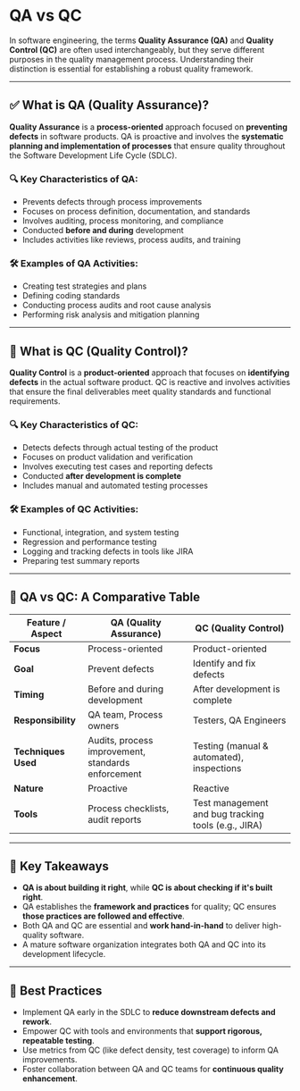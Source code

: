 # QA vs QC

In software engineering, the terms **Quality Assurance (QA)** and **Quality Control (QC)** are often used interchangeably, but they serve different purposes in the quality management process. Understanding their distinction is essential for establishing a robust quality framework.

---

## ✅ What is QA (Quality Assurance)?

**Quality Assurance** is a **process-oriented** approach focused on **preventing defects** in software products. QA is proactive and involves the **systematic planning and implementation of processes** that ensure quality throughout the Software Development Life Cycle (SDLC).

### 🔍 Key Characteristics of QA:
- Prevents defects through process improvements
- Focuses on process definition, documentation, and standards
- Involves auditing, process monitoring, and compliance
- Conducted **before and during** development
- Includes activities like reviews, process audits, and training

### 🛠 Examples of QA Activities:
- Creating test strategies and plans
- Defining coding standards
- Conducting process audits and root cause analysis
- Performing risk analysis and mitigation planning

---

## 🧪 What is QC (Quality Control)?

**Quality Control** is a **product-oriented** approach that focuses on **identifying defects** in the actual software product. QC is reactive and involves activities that ensure the final deliverables meet quality standards and functional requirements.

### 🔍 Key Characteristics of QC:
- Detects defects through actual testing of the product
- Focuses on product validation and verification
- Involves executing test cases and reporting defects
- Conducted **after development is complete**
- Includes manual and automated testing processes

### 🛠 Examples of QC Activities:
- Functional, integration, and system testing
- Regression and performance testing
- Logging and tracking defects in tools like JIRA
- Preparing test summary reports

---

## 🔄 QA vs QC: A Comparative Table

| Feature / Aspect        | QA (Quality Assurance)                            | QC (Quality Control)                                 |
|------------------------|---------------------------------------------------|------------------------------------------------------|
| **Focus**              | Process-oriented                                  | Product-oriented                                     |
| **Goal**               | Prevent defects                                   | Identify and fix defects                             |
| **Timing**             | Before and during development                     | After development is complete                        |
| **Responsibility**     | QA team, Process owners                           | Testers, QA Engineers                                |
| **Techniques Used**    | Audits, process improvement, standards enforcement| Testing (manual & automated), inspections            |
| **Nature**             | Proactive                                         | Reactive                                              |
| **Tools**              | Process checklists, audit reports                 | Test management and bug tracking tools (e.g., JIRA)  |

---

## 🧠 Key Takeaways

- **QA is about building it right**, while **QC is about checking if it's built right**.
- QA establishes the **framework and practices** for quality; QC ensures **those practices are followed and effective**.
- Both QA and QC are essential and **work hand-in-hand** to deliver high-quality software.
- A mature software organization integrates both QA and QC into its development lifecycle.

---

## 📘 Best Practices

- Implement QA early in the SDLC to **reduce downstream defects and rework**.
- Empower QC with tools and environments that **support rigorous, repeatable testing**.
- Use metrics from QC (like defect density, test coverage) to inform QA improvements.
- Foster collaboration between QA and QC teams for **continuous quality enhancement**.